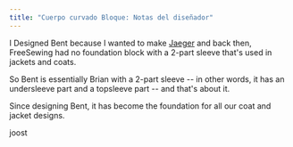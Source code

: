 ```yaml
---
title: "Cuerpo curvado Bloque: Notas del diseñador"
---
```


I Designed Bent because I wanted to make [Jaeger](/designs/jeager) and back then, FreeSewing had no foundation block with a 2-part sleeve that's used in jackets and coats.

So Bent is essentially Brian with a 2-part sleeve -- in other words, it has an undersleeve part and a topsleeve part -- and that's about it.

Since designing Bent, it has become the foundation for all our coat and jacket designs.

joost
